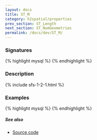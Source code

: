 ```yaml
---
layout: docs
title: ST_M
category: h2spatial/properties
prev_section: ST_Length
next_section: ST_NumGeometries
permalink: /docs/dev/ST_M/
---
```


### Signatures

{% highlight mysql %}
{% endhighlight %}

### Description



{% include sfs-1-2-1.html %}

### Examples

{% highlight mysql %}
{% endhighlight %}

##### See also

* <a href="https://github.com/irstv/H2GIS/blob/master/h2spatial/src/main/java/org/h2gis/h2spatial/internal/function/spatial/properties/ST_M.java" target="_blank">Source code</a>
